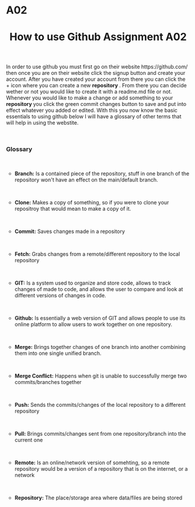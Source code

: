 # A02
<html lang="en">
<header>
  <h1>How to use Github Assignment A02</h1>
</header>
<body>
  <p>In order to use github you must first go on their website https://github.com/ then once you are on their website click the signup button and create your account. After you have created your account from there you can click the + icon where you can create a new <strong> repository </strong> . From there you can decide wether or not you would like to create it with a readme.md file or not. Whenever you would like to make a change or add something to your <strong> repository </strong> you click the green commit changes button to save and put into effect whatever you added or edited. With this you now know the basic essentials to using github below I will have a glossary of other terms that will help in using the webstite. </p>
  <br>
  <h3> <strong> Glossary </strong> </h3>
  <br> 

<ul style="list-style-type:circle"> 
  <li>
  <p><strong>Branch:</strong> Is a contained piece of the repository, stuff in one branch of the repository won't have an effect on the main/default branch.</p> </li>
  <br>
  <li>
   <p><strong>Clone:</strong> Makes a copy of something, so if you were to clone your repositroy that would mean to make a copy of it. </p> </li>
  <br>
  <li>
   <p><strong>Commit:</strong> Saves changes made in a repository </p> </li>
  <br>
  <li>
   <p><strong>Fetch:</strong> Grabs changes from a remote/different repository to the local repository </p> </li>
  <br> 
  <li>
  <p><strong>GIT:</strong> Is a system used to organize and store code, allows to track changes of made to code, and allows the user to compare and look at different versions of changes in code.</p> </li>
  <br>
  <li> 
   <p><strong>Github:</strong> Is essentially a web version of GIT and allows people to use its online platform to allow users to work together on one repository. </p> </li>
  <br>
  <li> 
   <p><strong>Merge:</strong> Brings together changes of one branch into another combining them into one single unified branch. </p> </li>
  <br>
  <li>
   <p><strong>Merge Conflict:</strong> Happens when git is unable to successfully merge two commits/branches together </p> </li>
  <br>
  <li>
  <p><strong>Push:</strong> Sends the commits/changes of the local repository to a different repository </p></li>
  <br>
  <li> 
   <p><strong>Pull:</strong> Brings commits/changes sent from one repository/branch into the current one   </p> </li>
  <br>
  <li>
  <p><strong>Remote:</strong> Is an online/network version of somehting, so a remote repository would be a version of a repository that is on the internet, or a network </p> </li> 
  <br>
  <li>
   <p><strong>Repository:</strong> The place/storage area where data/files are being stored  </p> </li>
  <br>
  
  
  </ul>
  
  
  
</body>



  
</html>

